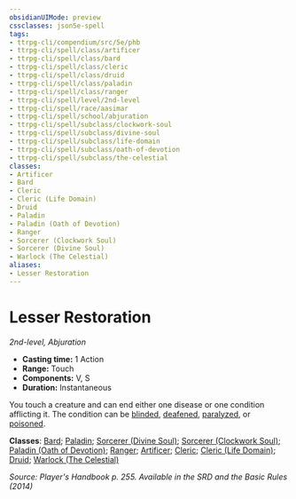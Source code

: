 ```yaml
---
obsidianUIMode: preview
cssclasses: json5e-spell
tags:
- ttrpg-cli/compendium/src/5e/phb
- ttrpg-cli/spell/class/artificer
- ttrpg-cli/spell/class/bard
- ttrpg-cli/spell/class/cleric
- ttrpg-cli/spell/class/druid
- ttrpg-cli/spell/class/paladin
- ttrpg-cli/spell/class/ranger
- ttrpg-cli/spell/level/2nd-level
- ttrpg-cli/spell/race/aasimar
- ttrpg-cli/spell/school/abjuration
- ttrpg-cli/spell/subclass/clockwork-soul
- ttrpg-cli/spell/subclass/divine-soul
- ttrpg-cli/spell/subclass/life-domain
- ttrpg-cli/spell/subclass/oath-of-devotion
- ttrpg-cli/spell/subclass/the-celestial
classes:
- Artificer
- Bard
- Cleric
- Cleric (Life Domain)
- Druid
- Paladin
- Paladin (Oath of Devotion)
- Ranger
- Sorcerer (Clockwork Soul)
- Sorcerer (Divine Soul)
- Warlock (The Celestial)
aliases:
- Lesser Restoration
---
```

# Lesser Restoration
*2nd-level, Abjuration*  


- **Casting time:** 1 Action
- **Range:** Touch
- **Components:** V, S
- **Duration:** Instantaneous

You touch a creature and can end either one disease or one condition afflicting it. The condition can be [blinded](/3-Mechanics/CLI/Rules/conditions.md#Blinded), [deafened](/3-Mechanics/CLI/Rules/conditions.md#Deafened), [paralyzed](/3-Mechanics/CLI/Rules/conditions.md#Paralyzed), or [poisoned](/3-Mechanics/CLI/Rules/conditions.md#Poisoned).

**Classes**: [Bard](/3-Mechanics/CLI/Compendium/lists/list-spells-classes-bard.md); [Paladin](/3-Mechanics/CLI/Compendium/lists/list-spells-classes-paladin.md); [Sorcerer (Divine Soul)](/3-Mechanics/CLI/Compendium/lists/list-spells-classes-divine-soul-xge.md "subclass=XGE"); [Sorcerer (Clockwork Soul)](/3-Mechanics/CLI/Compendium/lists/list-spells-classes-clockwork-soul-tce.md "subclass=TCE"); [Paladin (Oath of Devotion)](/3-Mechanics/CLI/Compendium/lists/list-spells-classes-oath-of-devotion.md); [Ranger](/3-Mechanics/CLI/Compendium/lists/list-spells-classes-ranger.md); [Artificer](/3-Mechanics/CLI/Compendium/lists/list-spells-classes-artificer.md); [Cleric](/3-Mechanics/CLI/Compendium/lists/list-spells-classes-cleric.md); [Cleric (Life Domain)](/3-Mechanics/CLI/Compendium/lists/list-spells-classes-life-domain.md); [Druid](/3-Mechanics/CLI/Compendium/lists/list-spells-classes-druid.md); [Warlock (The Celestial)](/3-Mechanics/CLI/Compendium/lists/list-spells-classes-the-celestial-xge.md "subclass=XGE")

*Source: Player's Handbook p. 255. Available in the <span title='Systems Reference Document (5.1)'>SRD</span> and the Basic Rules (2014)*